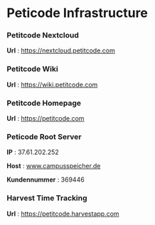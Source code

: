 <!-- TITLE: Peticode Infrastructure -->
<!-- SUBTITLE: A quick summary of the Peticode Infrastructure -->

# Peticode Infrastructure 

### Petitcode Nextcloud

**Url** : https://nextcloud.petitcode.com


### Petitcode Wiki 

**Url** : https://wiki.petitcode.com

### Petitcode Homepage 

**Url** : https://petitcode.com


### Peticode Root Server 

**IP** :  37.61.202.252

**Host** : www.campusspeicher.de

**Kundennummer** : 369446 


### Harvest Time Tracking 

**Url** : https://petitcode.harvestapp.com





